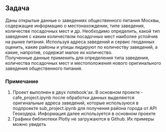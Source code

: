 ## Задача
Даны открытые данные о заведениях общественного питания Москвы, содержащие информацию о местонахождении, типе заведения, количестве посадочных мест и др.
Необходимо определить, какой тип заведения с каким количеством посадочных мест наиболее устойчив на рынке питания. 
Используя адреса заведений и сервис геоданных оценить, какие районы и улицы лидируют по количеству заведений, а какие, напротив, содержат малое их количество.   
Полученные данные применить для определения типа заведения, количества посадочных мест и местоположения нового оригинального заведения общественного питания.

### Примечание
1. Проект выполнен в двух notebook'ах. В основном проекте - cafe_project.ipynb после обработки данных выделяются оригинальные адреса заведений, которые используюся в подпроекте sub_project.ipynb для получения района города от API Геокодера. Информация далее используется в основном проекте
2. Графики библиотеки Plotly не загружаются в Github. Их примеры можно увидеть
